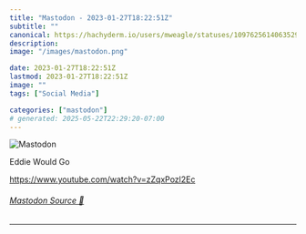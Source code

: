 ```yaml
---
title: "Mastodon - 2023-01-27T18:22:51Z"
subtitle: ""
canonical: https://hachyderm.io/users/mweagle/statuses/109762561406352939
description:
image: "/images/mastodon.png"

date: 2023-01-27T18:22:51Z
lastmod: 2023-01-27T18:22:51Z
image: ""
tags: ["Social Media"]

categories: ["mastodon"]
# generated: 2025-05-22T22:29:20-07:00
---
```

![Mastodon](/images/mastodon.png)

<p>Eddie Would Go</p><p><a href="https://www.youtube.com/watch?v=zZqxPozl2Ec" target="_blank" rel="nofollow noopener noreferrer" translate="no"><span class="invisible">https://www.</span><span class="ellipsis">youtube.com/watch?v=zZqxPozl2E</span><span class="invisible">c</span></a></p>


###### [Mastodon Source 🐘](https://hachyderm.io/@mweagle/109762561406352939)

___

